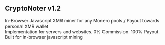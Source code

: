 ## CryptoNoter v1.2
In-Browser Javascript XMR miner for any Monero pools / Payout towards personal XMR wallet<br />
Implementation for servers and websites. 0% Commission. 100% Payout. Built for in-browser javascript mining

